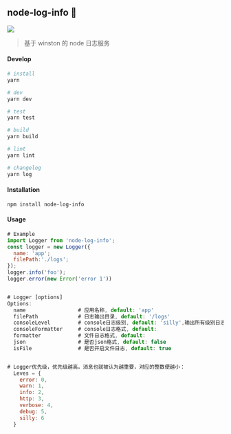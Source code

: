 <h2>node-log-info 👋</h2>
<p>
  <img src="http://img.shields.io/badge/version-1.1.3-blue.svg?cacheSeconds=2592000" />
</p>

> 基于 winston 的 node 日志服务

#### Develop

```sh
# install
yarn

# dev
yarn dev

# test
yarn test

# build
yarn build

# lint
yarn lint

# changelog
yarn log
```

#### Installation

```
npm install node-log-info
```

#### Usage

```js
# Example
import Logger from 'node-log-info';
const logger = new Logger({
  name: 'app';
  filePath:'./logs';
});
logger.info('foo');
logger.error(new Error('error 1'))


# Logger [options]
Options:
  name                 # 应用名称, default: 'app'
  filePath             # 日志输出目录, default: '/logs'
  consoleLevel         # console日志级别, default: 'silly',输出所有级别日志
  consoleFormatter     # console日志格式, default:
  formatter            # 文件日志格式, default:
  json                 # 是否json格式, default: false
  isFile               # 是否开启文件日志, default: true


# Logger优先级，优先级越高，消息也就被认为越重要，对应的整数便越小：
  Leves = {
    error: 0,
    warn: 1,
    info: 2,
    http: 3,
    verbose: 4,
    debug: 5,
    silly: 6
  }
```
